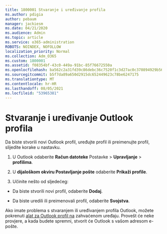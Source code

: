 ```yaml
---
title: 1800001 Stvaranje i uređivanje profila
ms.author: pdigia
author: pebaum
manager: jackiesm
ms.date: 04/21/2020
ms.audience: Admin
ms.topic: article
ms.service: o365-administration
ROBOTS: NOINDEX, NOFOLLOW
localization_priority: Normal
ms.collection: Adm_O365
ms.custom: 1800001
ms.assetid: f08354bf-43c0-449a-91bc-85f76672550a
ms.openlocfilehash: ba562c2a31fd39c86debc36c7520f1c3d27ac0c370894929b566147d965f3ad7
ms.sourcegitcommit: b5f7da89a650d2915dc652449623c78be6247175
ms.translationtype: MT
ms.contentlocale: hr-HR
ms.lasthandoff: 08/05/2021
ms.locfileid: "53965381"
---
```

# <a name="create-or-edit-an-outlook-profile"></a>Stvaranje i uređivanje Outlook profila

Da biste stvorili novi Outlook profil, uređujte profil ili preimenujte profil, slijedite korake u nastavku.
  
1. U Outlook odaberite **Račun datoteke** Postavke \> **Upravljanje** \> **profilima**.
    
2. U **dijaloškom okviru Postavljanje pošte** odaberite **Prikaži profile**.
    
3. Učinite nešto od sljedećeg:
    
  - Da biste stvorili novi profil, odaberite **Dodaj**.
    
  - Da biste uredili ili preimenovali profil, odaberite **Svojstva**.
    
Ako imate problema s stvaranjem ili uređivanjem profila Outlook, možete pokrenuti [alat za Outlook profil na](https://aka.ms/SaRA-OutlookSetupProfile) zahvaćenom uređaju. Provešt će neke provjere, a kada budete spremni, stvorit će Outlook s vašom adresom e-pošte. 
  

